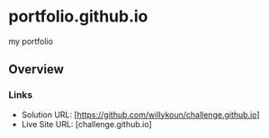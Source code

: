 # portfolio.github.io
my portfolio
## Overview

### Links

- Solution URL: [https://github.com/willykoun/challenge.github.io]
- Live Site URL: [challenge.github.io]
